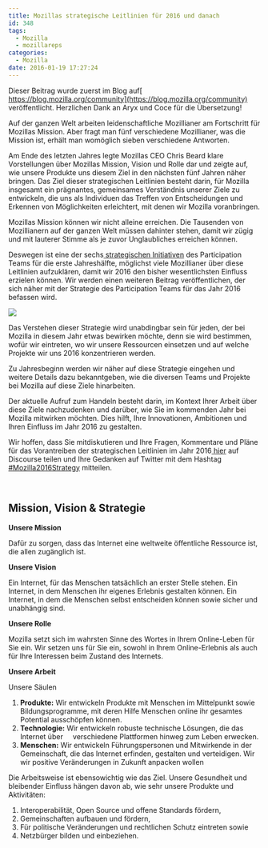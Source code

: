 ```yaml
---
title: Mozillas strategische Leitlinien für 2016 und danach
id: 348
tags:
  - Mozilla
  - mozillareps
categories:
  - Mozilla
date: 2016-01-19 17:27:24
---
```


Dieser Beitrag wurde zuerst im Blog auf[ https://blog.mozilla.org/community](https://blog.mozilla.org/community) veröffentlicht. Herzlichen Dank an Aryx und Coce für die Übersetzung!

Auf der ganzen Welt arbeiten leidenschaftliche Mozillianer am Fortschritt für Mozillas Mission. Aber fragt man fünf verschiedene Mozillianer, was die Mission ist, erhält man womöglich sieben verschiedene Antworten.

Am Ende des letzten Jahres legte Mozillas CEO Chris Beard klare Vorstellungen über Mozillas Mission, Vision und Rolle dar und zeigte auf, wie unsere Produkte uns diesem Ziel in den nächsten fünf Jahren näher bringen. Das Ziel dieser strategischen Leitlinien besteht darin, für Mozilla insgesamt ein prägnantes, gemeinsames Verständnis unserer Ziele zu entwickeln, die uns als Individuen das Treffen von Entscheidungen und Erkennen von Möglichkeiten erleichtert, mit denen wir Mozilla voranbringen.

Mozillas Mission können wir nicht alleine erreichen. Die Tausenden von Mozillianern auf der ganzen Welt müssen dahinter stehen, damit wir zügig und mit lauterer Stimme als je zuvor Unglaubliches erreichen können.

Deswegen ist eine der sechs[ strategischen Initiativen](https://docs.google.com/presentation/d/1A3Ma9gNawAYYGbYC2bUW0wUwcpHuvyMiZvHNiMLriw0/edit#slide=id.gdaa7a0bd0_1_0) des Participation Teams für die erste Jahreshälfte, möglichst viele Mozillianer über diese Leitlinien aufzuklären, damit wir 2016 den bisher wesentlichsten Einfluss erzielen können. Wir werden einen weiteren Beitrag veröffentlichen, der sich näher mit der Strategie des Participation Teams für das Jahr 2016 befassen wird.

![](https://ffp4g1ylyit3jdyti1hqcvtb-wpengine.netdna-ssl.com/community/files/2016/01/Screen-Shot-2015-12-18-at-2.02.07-PM-600x335.png)

Das Verstehen dieser Strategie wird unabdingbar sein für jeden, der bei Mozilla in diesem Jahr etwas bewirken möchte, denn sie wird bestimmen, wofür wir eintreten, wo wir unsere Ressourcen einsetzen und auf welche Projekte wir uns 2016 konzentrieren werden.

Zu Jahresbeginn werden wir näher auf diese Strategie eingehen und weitere Details dazu bekanntgeben, wie die diversen Teams und Projekte bei Mozilla auf diese Ziele hinarbeiten.

Der aktuelle Aufruf zum Handeln besteht darin, im Kontext Ihrer Arbeit über diese Ziele nachzudenken und darüber, wie Sie im kommenden Jahr bei Mozilla mitwirken möchten. Dies hilft, Ihre Innovationen, Ambitionen und Ihren Einfluss im Jahr 2016 zu gestalten.

Wir hoffen, dass Sie mitdiskutieren und Ihre Fragen, Kommentare und Pläne für das Vorantreiben der strategischen Leitlinien im Jahr 2016[ hier](https://discourse.mozilla-community.org/t/mozillas-strategic-narrative-2016/6397) auf Discourse teilen und Ihre Gedanken auf Twitter mit dem Hashtag [#Mozilla2016Strategy](https://twitter.com/search?q=%23mozilla2016strategy&amp;src=typd) mitteilen.

&nbsp;

## Mission, Vision &amp; Strategie

**Unsere Mission**

Dafür zu sorgen, dass das Internet eine weltweite öffentliche Ressource ist, die allen zugänglich ist.

**Unsere Vision**

Ein Internet, für das Menschen tatsächlich an erster Stelle stehen. Ein Internet, in dem Menschen ihr eigenes Erlebnis gestalten können. Ein Internet, in dem die Menschen selbst entscheiden können sowie sicher und unabhängig sind.

**Unsere Rolle**

Mozilla setzt sich im wahrsten Sinne des Wortes in Ihrem Online-Leben für Sie ein. Wir setzen uns für Sie ein, sowohl in Ihrem Online-Erlebnis als auch für Ihre Interessen beim Zustand des Internets.

**Unsere Arbeit**

Unsere Säulen

1.  **Produkte:** Wir entwickeln Produkte mit Menschen im Mittelpunkt sowie Bildungsprogramme, mit deren Hilfe Menschen online ihr gesamtes Potential ausschöpfen können.
2.  **Technologie:** Wir entwickeln robuste technische Lösungen, die das Internet über     verschiedene Plattformen hinweg zum Leben erwecken.
3.  **Menschen:** Wir entwickeln Führungspersonen und Mitwirkende in der Gemeinschaft, die das Internet erfinden, gestalten und verteidigen.
Wir wir positive Veränderungen in Zukunft anpacken wollen

Die Arbeitsweise ist ebensowichtig wie das Ziel. Unsere Gesundheit und bleibender Einfluss hängen davon ab, wie sehr unsere Produkte und Aktivitäten:

1.  Interoperabilität, Open Source und offene Standards fördern,
2.  Gemeinschaften aufbauen und fördern,
3.  Für politische Veränderungen und rechtlichen Schutz eintreten sowie
4.  Netzbürger bilden und einbeziehen.
&nbsp;